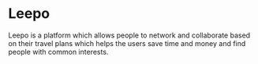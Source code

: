# Leepo
Leepo is a platform which allows people to network and collaborate based on their travel plans which helps the users save time and money and find people with common interests.
